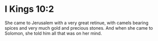 # I Kings 10:2

She came to Jerusalem with a very great retinue, with camels bearing spices and very much gold and precious stones. And when she came to Solomon, she told him all that was on her mind.
